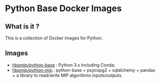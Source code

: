 # Python Base Docker Images

## What is it ?

This is a collection of Docker images for Python.


## Images

* [hbpmip/python-base](./python-base/) : Python 3.x including Conda;
* [hbpmip/python-mip](./python-mip/) : python-base + psycopg2 + sqlalchemy + pandas + a library to read/write MIP algorithms inputs/outputs.
